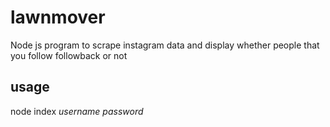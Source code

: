 # lawnmover
Node js program to scrape  instagram data and display whether people that you follow followback or not

## usage

node index *username* *password*
